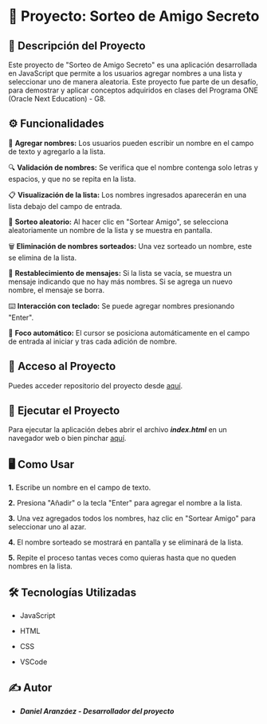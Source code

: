 <h1>🎈 Proyecto: Sorteo de Amigo Secreto</h1>

<h2>📖 Descripción del Proyecto</h2>

Este proyecto de "Sorteo de Amigo Secreto" es una aplicación desarrollada en JavaScript que permite a los usuarios agregar nombres a una lista y seleccionar uno de manera aleatoria. Este proyecto fue parte de un desafío, para demostrar y aplicar conceptos adquiridos en clases del Programa ONE (Oracle Next Education) - G8.

<h2>⚙️ Funcionalidades</h2>

📝 <b>Agregar nombres:</b> Los usuarios pueden escribir un nombre en el campo de texto y agregarlo a la lista.

🔍 <b>Validación de nombres:</b> Se verifica que el nombre contenga solo letras y espacios, y que no se repita en la lista.

📋 <b>Visualización de la lista:</b> Los nombres ingresados aparecerán en una lista debajo del campo de entrada.

🎲 <b>Sorteo aleatorio:</b> Al hacer clic en "Sortear Amigo", se selecciona aleatoriamente un nombre de la lista y se muestra en pantalla.

🗑️ <b>Eliminación de nombres sorteados:</b> Una vez sorteado un nombre, este se elimina de la lista.

🔄 <b>Restablecimiento de mensajes:</b> Si la lista se vacía, se muestra un mensaje indicando que no hay más nombres. Si se agrega un nuevo nombre, el mensaje se borra.

⌨️ <b>Interacción con teclado:</b> Se puede agregar nombres presionando "Enter".

📌 <b>Foco automático:</b> El cursor se posiciona automáticamente en el campo de entrada al iniciar y tras cada adición de nombre.

<h2>📂 Acceso al Proyecto</h2>

Puedes acceder repositorio del proyecto desde <A HREF="https://github.com/DanielRaiicHu/amigo-secreto">aquí</A>.

<h2>🚀 Ejecutar el Proyecto</h2>

Para ejecutar la aplicación debes abrir el archivo <b><i>index.html</i></b> en un navegador web o bien pinchar <A HREF="a-modificar">aquí</A>.

<h2>🖥️ Como Usar </h2>

<b>1.</b> Escribe un nombre en el campo de texto.

<b>2.</b> Presiona "Añadir" o la tecla "Enter" para agregar el nombre a la lista.

<b>3.</b> Una vez agregados todos los nombres, haz clic en "Sortear Amigo" para seleccionar uno al azar.

<b>4.</b> El nombre sorteado se mostrará en pantalla y se eliminará de la lista.

<b>5.</b> Repite el proceso tantas veces como quieras hasta que no queden nombres en la lista.

<h2>🛠️ Tecnologías Utilizadas</h2>

- JavaScript

- HTML

- CSS

- VSCode

<h2>✍️ Autor</h2>

- <b><i>Daniel Aranzáez - Desarrollador del proyecto</i></b>


